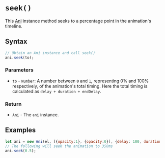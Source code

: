# `seek()`
This [Ani](/firedom/api/ani/Ani/README.md) instance method seeks to a percentage point in the animation's timeline.

## Syntax

```js
// Obtain an Ani instance and call seek()
ani.seek(to);
```

### Parameters
+ `to` - `Number`: A number between `0` and `1`, representing 0% and 100% respectively, of the animation's total timing. Here the total timing is calculated as `delay + duration + endDelay`.

### Return
+ `Ani` - The `ani` instance.

## Examples

```js
let ani = new Ani(el, [{opacity:1}, {opacity:0}], {delay: 100, duration:600});
// The following will seek the animation to 350ms
ani.seek(0.5);
```